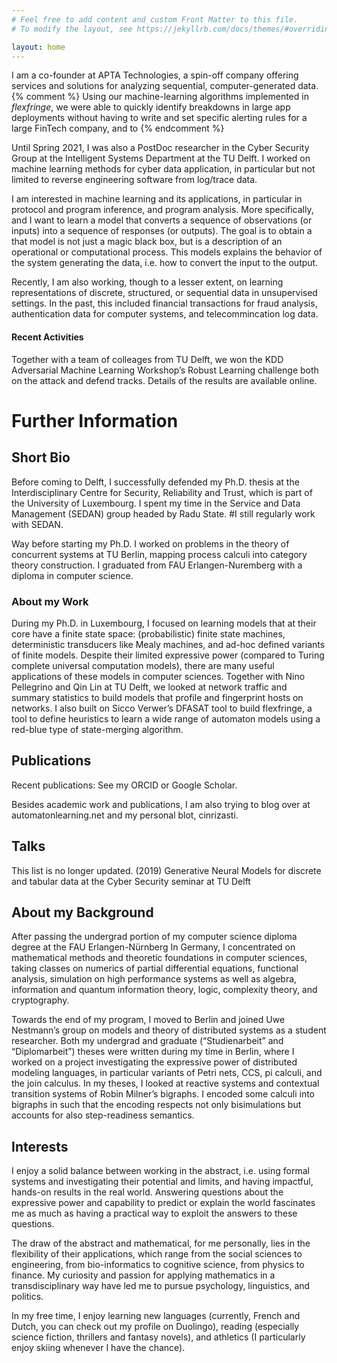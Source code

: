 ```yaml
---
# Feel free to add content and custom Front Matter to this file.
# To modify the layout, see https://jekyllrb.com/docs/themes/#overriding-theme-defaults

layout: home
---
```


I am a co-founder at APTA Technologies, a spin-off company offering services and solutions for analyzing sequential, computer-generated data. 
{% comment %}
Using our machine-learning algorithms implemented in *flexfringe*, we were able to quickly identify breakdowns in large app deployments without having to write and set specific alerting rules for a large FinTech company, and to 
{% endcomment %}

Until Spring 2021, I was also a PostDoc researcher in the Cyber Security Group at the Intelligent Systems Department at the TU Delft. 
I worked on machine learning methods for cyber data application, in particular but not limited to reverse engineering software from log/trace data.

I am interested in machine learning and its applications, in particular in protocol and program inference, and program analysis. More specifically, and I want to learn a model that converts a sequence of observations (or inputs) into a sequence of responses (or outputs). The goal is to obtain a that model is not just a magic black box, but is a description of an operational or computational process. This models explains the behavior of the system generating the data, i.e. how to convert the input to the output.

Recently, I am also working, though to a lesser extent, on learning representations of discrete, structured, or sequential data in unsupervised settings. In the past, this included financial transactions for fraud analysis, authentication data for computer systems, and telecommincation log data.

#### Recent Activities

Together with a team of colleages from TU Delft, we won the KDD Adversarial Machine Learning Workshop’s Robust Learning challenge both on the attack and defend tracks. Details of the results are available online.

# Further Information

## Short Bio

Before coming to Delft, I successfully defended my Ph.D. thesis at the Interdisciplinary Centre for Security, Reliability and Trust, which is part of the University of Luxembourg. I spent my time in the Service and Data Management (SEDAN) group headed by Radu State. #I still regularly work with SEDAN.

Way before starting my Ph.D. I worked on problems in the theory of concurrent systems at TU Berlin, mapping process calculi into category theory construction. I graduated from FAU Erlangen-Nuremberg with a diploma in computer science.

### About my Work

During my Ph.D. in Luxembourg, I focused on learning models that at their core have a finite state space: (probabilistic) finite state machines, deterministic transducers like Mealy machines, and ad-hoc defined variants of finite models. Despite their limited expressive power (compared to Turing complete universal computation models), there are many useful applications of these models in computer sciences. Together with Nino Pellegrino and Qin Lin at TU Delft, we looked at network traffic and summary statistics to build models that profile and fingerprint hosts on networks.
I also built on Sicco Verwer’s DFASAT tool to build flexfringe, a tool to define heuristics to learn a wide range of automaton models using a red-blue type of state-merging algorithm.


## Publications

Recent publications: See my ORCID or Google Scholar.

Besides academic work and publications, I am also trying to blog over at automatonlearning.net and my personal blot, cinrizasti.

## Talks

This list is no longer updated. (2019) Generative Neural Models for discrete and tabular data at the Cyber Security seminar at TU Delft

## About my Background

After passing the undergrad portion of my computer science diploma degree at the FAU Erlangen-Nürnberg In Germany, I concentrated on mathematical methods and theoretic foundations in computer sciences, taking classes on numerics of partial differential equations, functional analysis, simulation on high performance systems as well as algebra, information and quantum information theory, logic, complexity theory, and cryptography.

Towards the end of my program, I moved to Berlin and joined Uwe Nestmann’s group on models and theory of distributed systems as a student researcher. Both my undergrad and graduate (“Studienarbeit” and “Diplomarbeit”) theses were written during my time in Berlin, where I worked on a project investigating the expressive power of distributed modeling languages, in particular variants of Petri nets, CCS, pi calculi, and the join calculus. In my theses, I looked at reactive systems and contextual transition systems of Robin Milner’s bigraphs. I encoded some calculi into bigraphs in such that the encoding respects not only bisimulations but accounts for also step-readiness semantics.

## Interests

I enjoy a solid balance between working in the abstract, i.e. using formal systems and investigating their potential and limits, and having impactful, hands-on results in the real world. Answering questions about the expressive power and capability to predict or explain the world fascinates me as much as having a practical way to exploit the answers to these questions.

The draw of the abstract and mathematical, for me personally, lies in the flexibility of their applications, which range from the social sciences to engineering, from bio-informatics to cognitive science, from physics to finance. My curiosity and passion for applying mathematics in a transdisciplinary way have led me to pursue psychology, linguistics, and politics.

In my free time, I enjoy learning new languages (currently, French and Dutch, you can check out my profile on Duolingo), reading (especially science fiction, thrillers and fantasy novels), and athletics (I particularly enjoy skiing whenever I have the chance).

